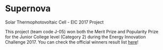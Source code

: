 # Supernova
Solar Thermophotovoltaic Cell - EIC 2017 Project

This project (team code J-05) won both the Merit Prize and Popularity Prize for the Junior College level (Category 2) during the Energy Innovation Challenge 2017. You can check the official winners result list [here](https://www.ned-ies.org/pages/content/Eic/2017)!

